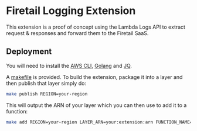 # Firetail Logging Extension

This extension is a proof of concept using the Lambda Logs API to extract request & responses and forward them to the Firetail SaaS.



## Deployment

You will need to install the [AWS CLI](https://docs.aws.amazon.com/cli/latest/userguide/getting-started-install.html), [Golang](https://go.dev/doc/install) and [JQ](https://stedolan.github.io/jq/).

A [makefile](./makefile) is provided. To build the extension, package it into a layer and then publish that layer simply do:

```bash
make publish REGION=your-region
```

This will output the ARN of your layer which you can then use to add it to a function:

```bash
make add REGION=your-region LAYER_ARN=your:extension:arn FUNCTION_NAME=your-function-name
```